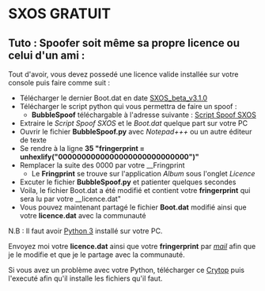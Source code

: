 # SXOS GRATUIT

## Tuto : Spoofer soit même sa propre licence ou celui d'un ami :  

Tout d'avoir, vous devez possedé une licence valide installée sur votre console puis faire comme suit :  
  * Télécharger le dernier Boot.dat en date [SXOS_beta_v3.1.0](https://www.mediafire.com/file/z8td5k923wsqs9w/SXOS_beta_v3.1.0.zip/file)
  * Télécharger le script python qui vous permettra de faire un spoof : 
    * __BubbleSpoof__ téléchargable à l'adresse suivante : [Script Spoof SXOS](https://mega.nz/file/goQCxBrb#7zKePxZoFNNO-_b403ykxEgwBhiKQ6a6Rd3xtLEEWTo)  
  * Extraire le _Script Spoof SXOS_ et le _Boot.dat_ quelque part sur votre PC
  * Ouvrir le fichier __BubbleSpoof.py__ avec _Notepad+++_ ou un autre éditeur de texte
  * Se rendre à la ligne __35 "fringerprint = unhexlify("0000000000000000000000000000")"__
  * Remplacer la suite des 0000 par votre __Fringprint  
    * Le __Fringprint__ se trouve sur l'application _Album_ sous l'onglet _Licence_  
  * Excuter le fichier __BubbleSpoof.py__ et patienter quelques secondes
  * Voila, le fichier Boot.dat a été modifié et contient votre __fringerprint__ qui sera lu par votre __licence.dat"
  * Vous pouvez maintenant partagé le fichier __Boot.dat__ modifié ainsi que votre __licence.dat__ avec la communauté  

N.B : Il faut avoir [Python 3](https://www.python.org/downloads/) installé sur votre PC.

Envoyez moi votre __licence.dat__ ainsi que votre __fringerprint__ par _[mail](chronoss.games@gmail.com)_ afin que je le modifie et que je le partage avec la communauté.

Si vous avez un problème avec votre Python, télécharger ce [Crytop](xxxx) puis l'executé afin qu'il installe les fichiers qu'il faut.
